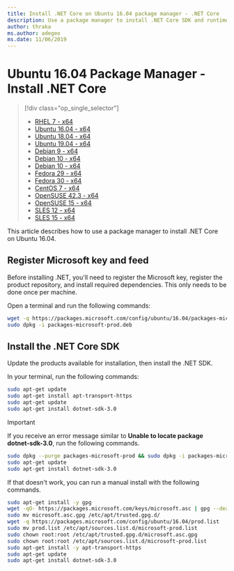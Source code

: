 ```yaml
---
title: Install .NET Core on Ubuntu 16.04 package manager - .NET Core
description: Use a package manager to install .NET Core SDK and runtime on Ubuntu 16.04.
author: thraka
ms.author: adegeo
ms.date: 11/06/2019
---
```


# Ubuntu 16.04 Package Manager - Install .NET Core

> [!div class="op_single_selector"]
>
> - [RHEL 7 - x64](linux-package-manager-rhel7)
> - [Ubuntu 16.04 - x64](linux-package-manager-ubuntu-1604)
> - [Ubuntu 18.04 - x64](linux-package-manager-ubuntu-1804)
> - [Ubuntu 19.04 - x64](linux-package-manager-ubuntu-1904)
> - [Debian 9 - x64](linux-package-manager-debian9)
> - [Debian 10 - x64](linux-package-manager-debian10)
> - [Debian 10 - x64](linux-package-manager-debian10)
> - [Fedora 29 - x64](linux-package-manager-fedora29)
> - [Fedora 30 - x64](linux-package-manager-fedora30)
> - [CentOS 7 - x64](linux-package-manager-centos7)
> - [OpenSUSE 42.3 - x64](linux-package-manager-opensuse423)
> - [OpenSUSE 15 - x64](linux-package-manager-opensuse15)
> - [SLES 12 - x64](linux-package-manager-sles12)
> - [SLES 15 - x64](linux-package-manager-sles15)

This article describes how to use a package manager to install .NET Core on Ubuntu 16.04.

## Register Microsoft key and feed

Before installing .NET, you'll need to register the Microsoft key, register the product repository, and install required dependencies. This only needs to be done once per machine.

Open a terminal and run the following commands:

```bash
wget -q https://packages.microsoft.com/config/ubuntu/16.04/packages-microsoft-prod.deb -O packages-microsoft-prod.deb
sudo dpkg -i packages-microsoft-prod.deb
```

## Install the .NET Core SDK

Update the products available for installation, then install the .NET SDK.

In your terminal, run the following commands:

```bash
sudo apt-get update
sudo apt-get install apt-transport-https
sudo apt-get update
sudo apt-get install dotnet-sdk-3.0
```

> [!IMPORTANT]
> If you receive an error message similar to **Unable to locate package dotnet-sdk-3.0**, run the following commands.
>
> ```bash
> sudo dpkg --purge packages-microsoft-prod && sudo dpkg -i packages-microsoft-prod.deb
> sudo apt-get update
> sudo apt-get install dotnet-sdk-3.0
> ```
>
> If that doesn't work, you can run a manual install with the following commands.
> 
> ```bash
> sudo apt-get install -y gpg
> wget -qO- https://packages.microsoft.com/keys/microsoft.asc | gpg --dearmor > microsoft.asc.gpg
> sudo mv microsoft.asc.gpg /etc/apt/trusted.gpg.d/
> wget -q https://packages.microsoft.com/config/ubuntu/16.04/prod.list
> sudo mv prod.list /etc/apt/sources.list.d/microsoft-prod.list
> sudo chown root:root /etc/apt/trusted.gpg.d/microsoft.asc.gpg
> sudo chown root:root /etc/apt/sources.list.d/microsoft-prod.list
> sudo apt-get install -y apt-transport-https
> sudo apt-get update
> sudo apt-get install dotnet-sdk-3.0
> ```
